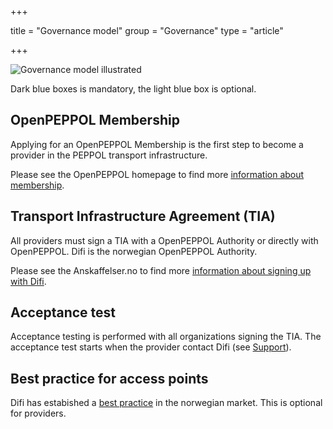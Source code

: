 +++

title = "Governance model"
group = "Governance"
type = "article"

+++

![Governance model illustrated](/images/peppol-governance-model.png)

Dark blue boxes is mandatory, the light blue box is optional.

## OpenPEPPOL Membership

Applying for an OpenPEPPOL Membership is the first step to become a provider in the PEPPOL transport infrastructure.

Please see the OpenPEPPOL homepage to find more [information about membership](http://www.peppol.eu/about_peppol/copy_of_how-to-join/membership).

## Transport Infrastructure Agreement (TIA)

All providers must sign a TIA with a OpenPEPPOL Authority or directly with OpenPEPPOL. Difi is the norwegian OpenPEPPOL Authority.

Please see the Anskaffelser.no to find more [information about signing up with Difi](http://www.anskaffelser.no/temaer-elektronisk-handel/aksesspunkt-transportformidlar-i-infrastruktur/bli-et-aksesspunkt).

## Acceptance test

Acceptance testing is performed with all organizations signing the TIA. The acceptance test starts when the provider contact Difi (see [Support](/support)).

## Best practice for access points

Difi has estabished a [best practice](http://www.anskaffelser.no/sites/anskaffelser/files/2014-06-17_-_best_practice_for_aksesspunkt.pdf) in the norwegian market. This is optional for providers.

